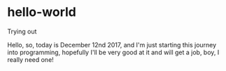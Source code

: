 # hello-world
Trying out

Hello, so, today is December 12nd 2017, and I'm just starting this journey into programming, hopefully I'll be very good at it and will get a job, boy, I really need one!
